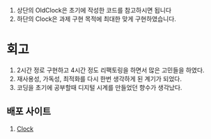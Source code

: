1. 상단의 OldClock은 초기에 작성한 코드를 참고하시면 됩니다
2. 하단의 Clock은 과제 구현 목적에 최대한 맞게 구현하였습니다.

# 회고
1. 2시간 정로 구현하고 4시간 정도 리팩토링을 하면서 많은 고민들을 하였다.
2. 재사용성, 가독성, 최적화를 다시 한번 생각하게 된 계기가 되었다.
3. 코딩을 초기에 공부할때 디지털 시계를 만들었던 향수가 생각났다.

## 배포 사이트
1. [Clock](https://clock-duckmv4h1-seungchaelees-projects.vercel.app/)
